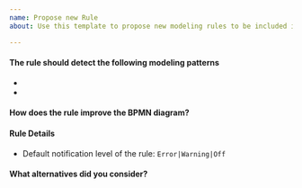 ```yaml
---
name: Propose new Rule
about: Use this template to propose new modeling rules to be included in the library.

---
```


#### The rule should detect the following modeling patterns

<!-- please share correct and incorrect usage examples as BPMN files -->

* 
*

#### How does the rule improve the BPMN diagram?

<!--
Describe how people would benefit from this modeling rule. This will be included in the user documentation (cf. [example](https://github.com/camunda/bpmnlint-plugin-camunda/blob/master/docs/rules/avoid-lanes.md)).
-->

#### Rule Details

* Default notification level of the rule: `Error|Warning|Off`


#### What alternatives did you consider? 

<!--
Describe alternatives to this rule you considered.
-->
